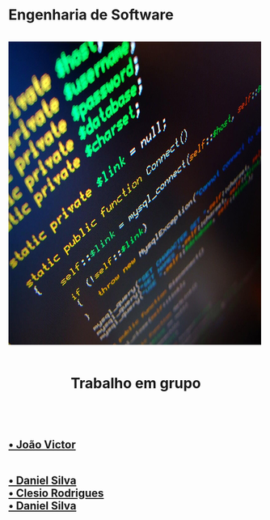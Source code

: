 # Engenharia de Software
<br>
<img src="en.jpg">  
<br>
<br>

<h1>
 <p align ="center">Trabalho em grupo</p>
 <br>
 </h1>
 <h2>
 <a href="https://github.com/jvpererinha">   • João Victor</a>

 <br><a href=" https://github.com/kodagmaster">  • Daniel Silva</a>
 <br><a href=" https://github.com/clesiocrc">    • Clesio Rodrigues</a>
 <br><a href=" https://github.com/kodagmaster">  • Daniel Silva</a>
</h2>
